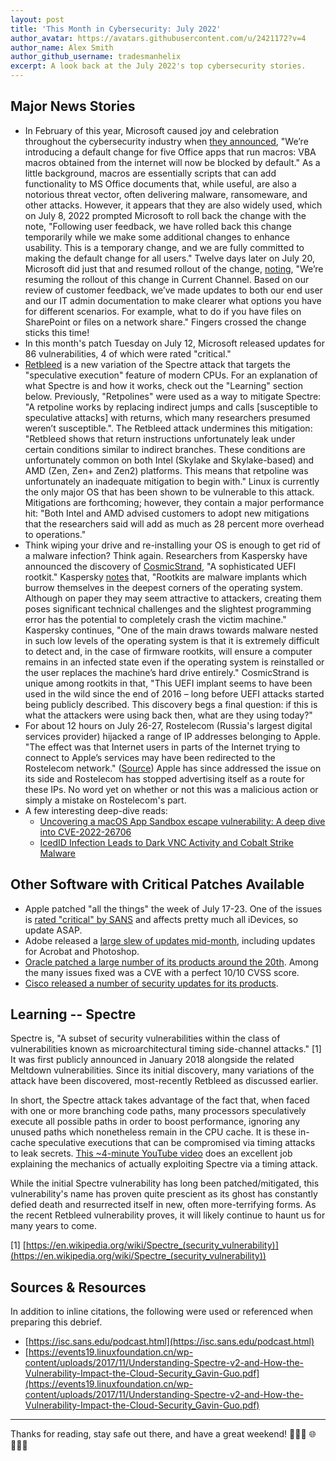 ```yaml
---
layout: post
title: 'This Month in Cybersecurity: July 2022'
author_avatar: https://avatars.githubusercontent.com/u/2421172?v=4
author_name: Alex Smith
author_github_username: tradesmanhelix
excerpt: A look back at the July 2022's top cybersecurity stories.
---
```


##  Major News Stories
* In February of this year, Microsoft caused joy and celebration throughout the cybersecurity industry when [they announced](https://techcommunity.microsoft.com/t5/microsoft-365-blog/helping-users-stay-safe-blocking-internet-macros-by-default-in/ba-p/3071805), "We’re introducing a default change for five Office apps that run macros: VBA macros obtained from the internet will now be blocked by default." As a little background, macros are essentially scripts that can add functionality to MS Office documents that, while useful, are also a notorious threat vector, often delivering malware, ransomeware, and other attacks. However, it appears that they are also widely used, which on July 8, 2022 prompted Microsoft to roll back the change with the note, "Following user feedback, we have rolled back this change temporarily while we make some additional changes to enhance usability. This is a temporary change, and we are fully committed to making the default change for all users." Twelve days later on July 20, Microsoft did just that and resumed rollout of the change, [noting](https://techcommunity.microsoft.com/t5/microsoft-365-blog/helping-users-stay-safe-blocking-internet-macros-by-default-in/ba-p/3071805), "We’re resuming the rollout of this change in Current Channel. Based on our review of customer feedback, we’ve made updates to both our end user and our IT admin documentation to make clearer what options you have for different scenarios. For example, what to do if you have files on SharePoint or files on a network share." Fingers crossed the change sticks this time!
* In this month's patch Tuesday on July 12, Microsoft released updates for 86 vulnerabilities, 4 of which were rated "critical."
* [Retbleed](https://arstechnica.com/information-technology/2022/07/intel-and-amd-cpus-vulnerable-to-a-new-speculative-execution-attack/?comments=1) is a new variation of the Spectre attack that targets the "speculative execution" feature of modern CPUs. For an explanation of what Spectre is and how it works, check out the "Learning" section below. Previously, "Retpolines" were used as a way to mitigate Spectre: "A retpoline works by replacing indirect jumps and calls [susceptible to speculative attacks] with returns, which many researchers presumed weren’t susceptible.". The Retbleed attack undermines this mitigation: "Retbleed shows that return instructions unfortunately leak under certain conditions similar to indirect branches. These conditions are unfortunately common on both Intel (Skylake and Skylake-based) and AMD (Zen, Zen+ and Zen2) platforms. This means that retpoline was unfortunately an inadequate mitigation to begin with." Linux is currently the only major OS that has been shown to be vulnerable to this attack. Mitigations are forthcoming; however, they contain a major performance hit: "Both Intel and AMD advised customers to adopt new mitigations that the researchers said will add as much as 28 percent more overhead to operations."
* Think wiping your drive and re-installing your OS is enough to get rid of a malware infection? Think again. Researchers from Kaspersky have announced the discovery of [CosmicStrand](https://arstechnica.com/information-technology/2022/07/researchers-unpack-unkillable-uefi-rootkit-that-survives-os-reinstalls/), "A sophisticated UEFI rootkit." Kaspersky [notes](https://securelist.com/cosmicstrand-uefi-firmware-rootkit/106973/) that, "Rootkits are malware implants which burrow themselves in the deepest corners of the operating system. Although on paper they may seem attractive to attackers, creating them poses significant technical challenges and the slightest programming error has the potential to completely crash the victim machine." Kaspersky continues, "One of the main draws towards malware nested in such low levels of the operating system is that it is extremely difficult to detect and, in the case of firmware rootkits, will ensure a computer remains in an infected state even if the operating system is reinstalled or the user replaces the machine’s hard drive entirely." CosmicStrand is unique among rootkits in that, "This UEFI implant seems to have been used in the wild since the end of 2016 – long before UEFI attacks started being publicly described. This discovery begs a final question: if this is what the attackers were using back then, what are they using today?"
* For about 12 hours on July 26-27, Rostelecom (Russia's largest digital services provider) hijacked a range of IP addresses belonging to Apple. "The effect was that Internet users in parts of the Internet trying to connect to Apple’s services may have been redirected to the Rostelecom network." ([Source](https://www.manrs.org/2022/07/for-12-hours-was-part-of-apple-engineerings-network-hijacked-by-russias-rostelecom/)) Apple has since addressed the issue on its side and Rostelecom has stopped advertising itself as a route for these IPs. No word yet on whether or not this was a malicious action or simply a mistake on Rostelecom's part.
* A few interesting deep-dive reads:
  * [Uncovering a macOS App Sandbox escape vulnerability: A deep dive into CVE-2022-26706](https://www.microsoft.com/security/blog/2022/07/13/uncovering-a-macos-app-sandbox-escape-vulnerability-a-deep-dive-into-cve-2022-26706/)
  * [IcedID Infection Leads to Dark VNC Activity and Cobalt Strike Malware](https://isc.sans.edu/diary//28884)

## Other Software with Critical Patches Available
* Apple patched "all the things" the week of July 17-23. One of the issues is [rated "critical" by SANS](https://isc.sans.edu/diary/Apple+Patches+Everything+Day/28862) and affects pretty much all iDevices, so update ASAP.
* Adobe released a [large slew of updates mid-month](https://helpx.adobe.com/security/security-bulletin.html), including updates for Acrobat and Photoshop.
* [Oracle patched a large number of its products around the 20th](https://www.oracle.com/security-alerts/cpujul2022.html). Among the many issues fixed was a CVE with a perfect 10/10 CVSS score.
* [Cisco released a number of security updates for its products](https://tools.cisco.com/security/center/publicationListing.x?).

## Learning -- Spectre
Spectre is, "A subset of security vulnerabilities within the class of vulnerabilities known as microarchitectural timing side-channel attacks." [1] It was first publicly announced in January 2018 alongside the related Meltdown vulnerabilities. Since its initial discovery, many variations of the attack have been discovered, most-recently Retbleed as discussed earlier.

In short, the Spectre attack takes advantage of the fact that, when faced with one or more branching code paths, many processors speculatively execute all possible paths in order to boost performance, ignoring any unused paths which nonetheless remain in the CPU cache. It is these in-cache speculative executions that can be compromised via timing attacks to leak secrets. [This ~4-minute YouTube video](https://www.youtube.com/watch?v=q3-xCvzBjGs) does an excellent job explaining the mechanics of actually exploiting Spectre via a timing attack.

While the initial Spectre vulnerability has long been patched/mitigated, this vulnerability's name has proven quite prescient as its ghost has constantly defied death and resurrected itself in new, often more-terrifying forms. As the recent Retbleed vulnerability proves, it will likely continue to haunt us for many years to come.

[1] [https://en.wikipedia.org/wiki/Spectre_(security_vulnerability)](https://en.wikipedia.org/wiki/Spectre_(security_vulnerability))  

## Sources & Resources
In addition to inline citations, the following were used or referenced when preparing this debrief.
* [https://isc.sans.edu/podcast.html](https://isc.sans.edu/podcast.html)
* [https://events19.linuxfoundation.cn/wp-content/uploads/2017/11/Understanding-Spectre-v2-and-How-the-Vulnerability-Impact-the-Cloud-Security_Gavin-Guo.pdf](https://events19.linuxfoundation.cn/wp-content/uploads/2017/11/Understanding-Spectre-v2-and-How-the-Vulnerability-Impact-the-Cloud-Security_Gavin-Guo.pdf)

----

Thanks for reading, stay safe out there, and have a great weekend! 👩🏽‍💻 🌐 👨🏻‍💻
